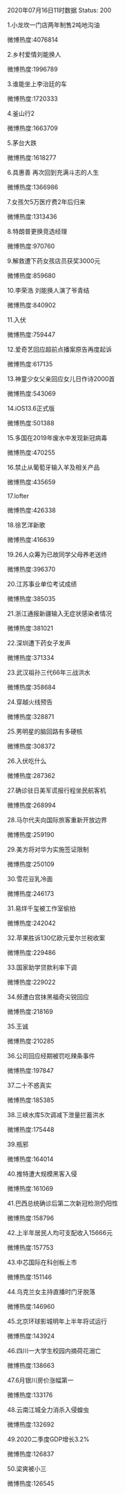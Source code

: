 2020年07月16日11时数据
Status: 200

1.小龙坎一门店两年制售2吨地沟油

微博热度:4076814

2.乡村爱情刘能换人

微博热度:1996789

3.谁能坐上李治廷的车

微博热度:1720333

4.釜山行2

微博热度:1663709

5.茅台大跌

微博热度:1618277

6.具惠善 再次回到充满斗志的人生

微博热度:1366986

7.女孩欠5万医疗费2年后归来

微博热度:1313436

8.特朗普更换竞选经理

微博热度:970760

9.解救遭下药女孩店员获奖3000元

微博热度:859680

10.李荣浩 刘能换人演了爷青结

微博热度:840902

11.入伏

微博热度:759447

12.爱奇艺回应超前点播案原告再度起诉

微博热度:617135

13.神童少女父亲回应女儿日作诗2000首

微博热度:543069

14.iOS13.6正式版

微博热度:501388

15.多国在2019年废水中发现新冠病毒

微博热度:470255

16.禁止从葡萄牙输入羊及相关产品

微博热度:435659

17.lofter

微博热度:426338

18.徐艺洋新歌

微博热度:416639

19.26人众筹为已故同学父母养老送终

微博热度:396370

20.江苏事业单位考试成绩

微博热度:385035

21.浙江通报新疆输入无症状感染者情况

微博热度:381021

22.深圳遭下药女子发声

微博热度:371334

23.武汉祖孙三代66年三战洪水

微博热度:358684

24.穿越火线预告

微博热度:328871

25.男明星的脑回路有多硬核

微博热度:308372

26.入伏吃什么

微博热度:287362

27.确诊驻日美军谎报行程坐民航客机

微博热度:268994

28.马尔代夫向国际旅客重新开放边界

微博热度:259190

29.美方将对华为实施签证限制

微博热度:250109

30.雪花豆乳冷面

微博热度:246173

31.易烊千玺被工作室偷拍

微博热度:242042

32.苹果胜诉130亿欧元爱尔兰税收案

微博热度:229486

33.国家助学贷款利率下调

微博热度:229022

34.频遭白宫抹黑福奇尖锐回应

微博热度:218169

35.王诚

微博热度:210285

36.公司回应经期被罚吃辣条事件

微博热度:197847

37.二十不惑真实

微博热度:185385

38.三峡水库5次调减下泄量拦蓄洪水

微博热度:175448

39.瓶邪

微博热度:164014

40.推特遭大规模黑客入侵

微博热度:161069

41.巴西总统确诊后第二次新冠检测仍阳性

微博热度:158796

42.上半年居民人均可支配收入15666元

微博热度:157753

43.中芯国际在科创板上市

微博热度:151146

44.乌克兰女主持直播时门牙脱落

微博热度:146960

45.北京环球影城明年上半年将试运行

微博热度:143924

46.四川一大学生校园内摘荷花溺亡

微博热度:138663

47.6月银川房价涨幅第一

微博热度:133176

48.云南江城全力消杀入侵蝗虫

微博热度:132692

49.2020二季度GDP增长3.2%

微博热度:126837

50.梁爽被小三

微博热度:126545

